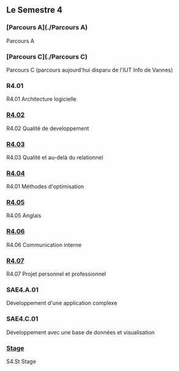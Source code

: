 ## Le Semestre 4


### [Parcours A](./Parcours A)
Parcours A

### [Parcours C](./Parcours C)
Parcours C (parcours aujourd'hui disparu de l'IUT Info de Vannes)

### R4.01
R4.01 Architecture logicielle

### [R4.02](./R4.02)
R4.02 Qualité de developpement

### [R4.03](./R4.03)
R4.03 Qualité et au-delà du relationnel

### [R4.04](./R4.04)
R4.01 Méthodes d'optimisation

### [R4.05](./R4.05)
R4.05 Anglais

### [R4.06](./R4.06)
R4.06 Communication interne

### [R4.07](./R4.07)
R4.07 Projet personnel et professionnel

### SAE4.A.01
Développement d'une application complexe

### SAE4.C.01
Développement avec une base de données et visualisation

### [Stage](./Stage)
S4.St Stage

